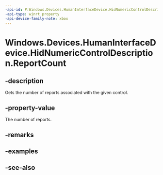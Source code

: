 ```yaml
---
-api-id: P:Windows.Devices.HumanInterfaceDevice.HidNumericControlDescription.ReportCount
-api-type: winrt property
-api-device-family-note: xbox
---
```


<!-- Property syntax
public uint ReportCount { get; }
-->

# Windows.Devices.HumanInterfaceDevice.HidNumericControlDescription.ReportCount

## -description

Gets the number of reports associated with the given control.

## -property-value

The number of reports.

## -remarks

## -examples

## -see-also

